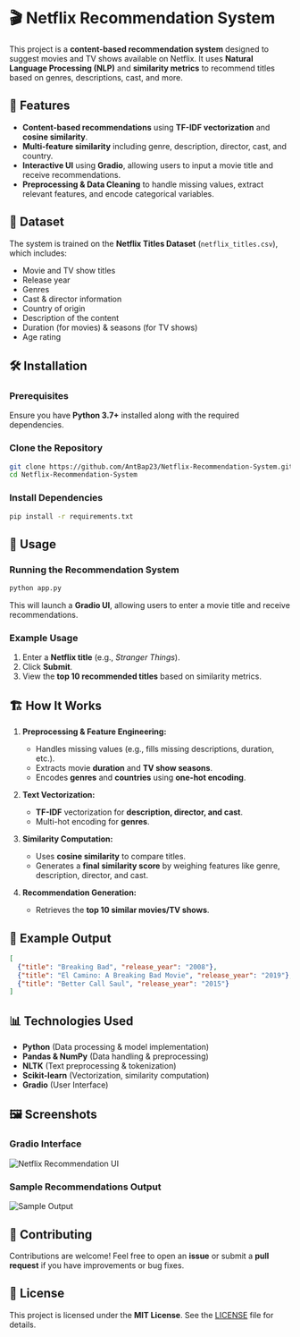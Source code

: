 # 🎬 Netflix Recommendation System

This project is a **content-based recommendation system** designed to suggest movies and TV shows available on Netflix. It uses **Natural Language Processing (NLP)** and **similarity metrics** to recommend titles based on genres, descriptions, cast, and more.

## 🚀 Features

- **Content-based recommendations** using **TF-IDF vectorization** and **cosine similarity**.
- **Multi-feature similarity** including genre, description, director, cast, and country.
- **Interactive UI** using **Gradio**, allowing users to input a movie title and receive recommendations.
- **Preprocessing & Data Cleaning** to handle missing values, extract relevant features, and encode categorical variables.

## 📂 Dataset

The system is trained on the **Netflix Titles Dataset** (`netflix_titles.csv`), which includes:

- Movie and TV show titles
- Release year
- Genres
- Cast & director information
- Country of origin
- Description of the content
- Duration (for movies) & seasons (for TV shows)
- Age rating

## 🛠️ Installation

### Prerequisites

Ensure you have **Python 3.7+** installed along with the required dependencies.

### Clone the Repository

```bash
git clone https://github.com/AntBap23/Netflix-Recommendation-System.git
cd Netflix-Recommendation-System
```

### Install Dependencies

```bash
pip install -r requirements.txt
```

## 🔧 Usage

### Running the Recommendation System

```bash
python app.py
```

This will launch a **Gradio UI**, allowing users to enter a movie title and receive recommendations.

### Example Usage

1. Enter a **Netflix title** (e.g., *Stranger Things*).
2. Click **Submit**.
3. View the **top 10 recommended titles** based on similarity metrics.

## 🏗️ How It Works

1. **Preprocessing & Feature Engineering:**
   - Handles missing values (e.g., fills missing descriptions, duration, etc.).
   - Extracts movie **duration** and **TV show seasons**.
   - Encodes **genres** and **countries** using **one-hot encoding**.

2. **Text Vectorization:**
   - **TF-IDF** vectorization for **description, director, and cast**.
   - Multi-hot encoding for **genres**.

3. **Similarity Computation:**
   - Uses **cosine similarity** to compare titles.
   - Generates a **final similarity score** by weighing features like genre, description, director, and cast.

4. **Recommendation Generation:**
   - Retrieves the **top 10 similar movies/TV shows**.

## 🌟 Example Output

```json
[
  {"title": "Breaking Bad", "release_year": "2008"},
  {"title": "El Camino: A Breaking Bad Movie", "release_year": "2019"},
  {"title": "Better Call Saul", "release_year": "2015"}
]
```

## 📊 Technologies Used

- **Python** (Data processing & model implementation)
- **Pandas & NumPy** (Data handling & preprocessing)
- **NLTK** (Text preprocessing & tokenization)
- **Scikit-learn** (Vectorization, similarity computation)
- **Gradio** (User Interface)

## 🖼️ Screenshots

### Gradio Interface

![Netflix Recommendation UI](screenshots/gradio_ui.png)

### Sample Recommendations Output

![Sample Output](screenshots/sample_output.png)

## 🤝 Contributing

Contributions are welcome! Feel free to open an **issue** or submit a **pull request** if you have improvements or bug fixes.

## 📜 License

This project is licensed under the **MIT License**. See the [LICENSE](LICENSE) file for details.

